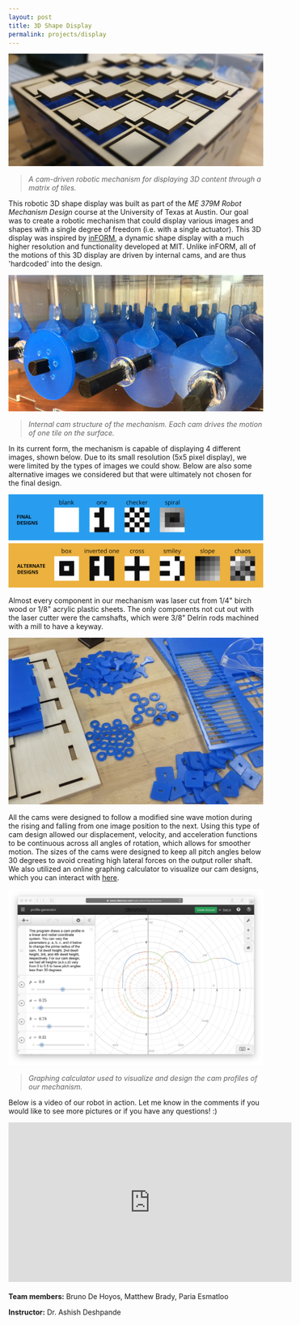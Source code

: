 ```yaml
---
layout: post
title: 3D Shape Display
permalink: projects/display
---
```


![3D Shape Display.](/assets/display_s.png "3D Shape Display.")

> *A cam-driven robotic mechanism for displaying 3D content through a matrix of tiles.*

<!--more-->

This robotic 3D shape display was built as part of the _ME 379M Robot Mechanism Design_ course at the University of Texas at Austin. Our goal was to create a robotic mechanism that could display various images and shapes with a single degree of freedom (i.e. with a single actuator). This 3D display was inspired by [inFORM](http://tangible.media.mit.edu/project/inform/), a dynamic shape display with a much higher resolution and functionality developed at MIT. Unlike inFORM, all of the motions of this 3D display are driven by internal cams, and are thus 'hardcoded' into the design.

![Internal cams.](/assets/internal_s.jpg "Internal cams.")

> *Internal cam structure of the mechanism. Each cam drives the motion of one tile on the surface.*

In its current form, the mechanism is capable of displaying 4 different images, shown below. Due to its small resolution (5x5 pixel display), we were limited by the types of images we could show. Below are also some alternative images we considered but that were ultimately not chosen for the final design.

![Tile Designs.](/assets/tile-designs.png "Tile Designs.")

Almost every component in our mechanism was laser cut from 1/4" birch wood or 1/8" acrylic plastic sheets. The only components not cut out with the laser cutter were the camshafts, which were 3/8" Delrin rods machined with a mill to have a keyway.

![Tile Designs.](/assets/cut_comps2.jpg "Tile Designs.")

All the cams were designed to follow a modified sine wave motion during the rising and falling from one image position to the next. Using this type of cam design allowed our displacement, velocity, and acceleration functions to be continuous across all angles of rotation, which allows for smoother motion. The sizes of the cams were designed to keep all pitch angles below 30 degrees to avoid creating high lateral forces on the output roller shaft. We also utilized an online graphing calculator to visualize our cam designs, which you can interact with [here](https://www.desmos.com/calculator/lsqv4ouwov).

[![Graphing calculator.](/assets/calc.png "Graphing calculator.")](https://www.desmos.com/calculator/lsqv4ouwov)

> *Graphing calculator used to visualize and design the cam profiles of our mechanism.*

Below is a video of our robot in action. Let me know in the comments if you would like to see more pictures or if you have any questions! :)

<div class="video-container">
<iframe width="560" height="315" src="https://www.youtube.com/embed/lEPf8Sn7KHE" frameborder="0" allowfullscreen></iframe>
</div>

<br>
<b>Team members:</b> Bruno De Hoyos, Matthew Brady, Paria Esmatloo

<b>Instructor:</b> Dr. Ashish Deshpande